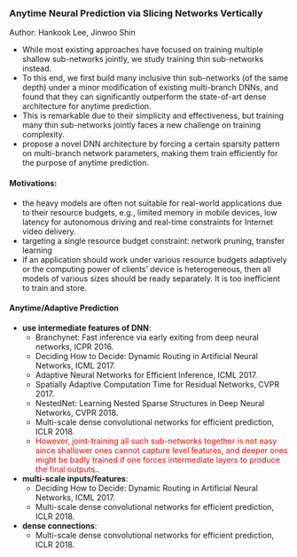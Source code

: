 ### Anytime Neural Prediction via Slicing Networks Vertically
Author: Hankook Lee, Jinwoo Shin

 - While most existing approaches have focused on training multiple shallow sub-networks jointly, we study training thin sub-networks instead. 
 - To this end, we first build many inclusive thin sub-networks (of the same depth) under a minor modification of existing multi-branch DNNs, and found that they can significantly outperform the state-of-art dense architecture for anytime prediction.
 - This is remarkable due to their simplicity and effectiveness, but training many thin sub-networks jointly faces a new challenge on training complexity.
 - propose a novel DNN architecture by forcing a certain sparsity pattern on multi-branch network parameters, making them train efficiently for the purpose of anytime prediction.

#### Motivations:
 - the heavy models are often not suitable for real-world applications due to their resource budgets, e.g., limited memory in mobile devices, low latency for autonomous driving and real-time constraints for Internet video delivery.
 - targeting a single resource budget constraint: network pruning, transfer learning
 - if an application should work under various resource budgets adaptively or the computing power of clients’ device is heterogeneous, then all models of various sizes should be ready separately. It is too inefficient to train and store.

#### Anytime/Adaptive Prediction
 - **use intermediate features of DNN**:
   - Branchynet: Fast inference via early exiting from deep neural networks, ICPR 2016.
   - Deciding How to Decide: Dynamic Routing in Artificial Neural Networks, ICML 2017.
   - Adaptive Neural Networks for Efficient Inference, ICML 2017.
   - Spatially Adaptive Computation Time for Residual Networks, CVPR 2017.
   - NestedNet: Learning Nested Sparse Structures in Deep Neural Networks, CVPR 2018.
   - Multi-scale dense convolutional networks for efficient prediction, ICLR 2018.
   - <span style="color:red">However, joint-training all such sub-networks together is not easy since shallower ones cannot capture level features, and deeper ones might be badly trained if one forces intermediate layers to produce the final outputs.</span>.
 - **multi-scale inputs/features**:
   - Deciding How to Decide: Dynamic Routing in Artificial Neural Networks, ICML 2017.
   - Multi-scale dense convolutional networks for efficient prediction, ICLR 2018.
 - **dense connections**:
   - Multi-scale dense convolutional networks for efficient prediction, ICLR 2018. 